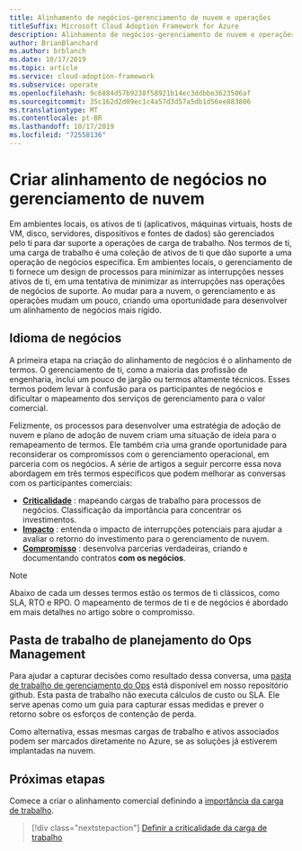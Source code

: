 ```yaml
---
title: Alinhamento de negócios-gerenciamento de nuvem e operações
titleSuffix: Microsoft Cloud Adoption Framework for Azure
description: Alinhamento de negócios-gerenciamento de nuvem e operações
author: BrianBlanchard
ms.author: brblanch
ms.date: 10/17/2019
ms.topic: article
ms.service: cloud-adoption-framework
ms.subservice: operate
ms.openlocfilehash: 9c6884d57b9238f58921b14ec3ddbbe3623506af
ms.sourcegitcommit: 35c162d2d09ec1c4a57d3d57a5db1d56ee883806
ms.translationtype: MT
ms.contentlocale: pt-BR
ms.lasthandoff: 10/17/2019
ms.locfileid: "72558136"
---
```

# <a name="create-business-alignment-in-cloud-management"></a>Criar alinhamento de negócios no gerenciamento de nuvem

Em ambientes locais, os ativos de ti (aplicativos, máquinas virtuais, hosts de VM, disco, servidores, dispositivos e fontes de dados) são gerenciados pelo ti para dar suporte a operações de carga de trabalho. Nos termos de ti, uma carga de trabalho é uma coleção de ativos de ti que dão suporte a uma operação de negócios específica. Em ambientes locais, o gerenciamento de ti fornece um design de processos para minimizar as interrupções nesses ativos de ti, em uma tentativa de minimizar as interrupções nas operações de negócios de suporte. Ao mudar para a nuvem, o gerenciamento e as operações mudam um pouco, criando uma oportunidade para desenvolver um alinhamento de negócios mais rígido.

## <a name="business-vernacular"></a>Idioma de negócios

A primeira etapa na criação do alinhamento de negócios é o alinhamento de termos. O gerenciamento de ti, como a maioria das profissão de engenharia, inclui um pouco de jargão ou termos altamente técnicos. Esses termos podem levar à confusão para os participantes de negócios e dificultar o mapeamento dos serviços de gerenciamento para o valor comercial.

Felizmente, os processos para desenvolver uma estratégia de adoção de nuvem e plano de adoção de nuvem criam uma situação de ideia para o remapeamento de termos. Ele também cria uma grande oportunidade para reconsiderar os compromissos com o gerenciamento operacional, em parceria com os negócios. A série de artigos a seguir percorre essa nova abordagem em três termos específicos que podem melhorar as conversas com os participantes comerciais:

- **[Criticalidade](./criticality.md)** : mapeando cargas de trabalho para processos de negócios. Classificação da importância para concentrar os investimentos.
- **[Impacto](./impact.md)** : entenda o impacto de interrupções potenciais para ajudar a avaliar o retorno do investimento para o gerenciamento de nuvem.
- **[Compromisso](./commitment.md)** : desenvolva parcerias verdadeiras, criando e documentando contratos **com os negócios**.

> [!NOTE]
> Abaixo de cada um desses termos estão os termos de ti clássicos, como SLA, RTO e RPO. O mapeamento de termos de ti e de negócios é abordado em mais detalhes no artigo sobre o compromisso.

## <a name="ops-management-planning-workbook"></a>Pasta de trabalho de planejamento do Ops Management

Para ajudar a capturar decisões como resultado dessa conversa, uma [pasta de trabalho de gerenciamento do Ops](https://raw.githubusercontent.com/microsoft/CloudAdoptionFramework/master/manage/opsmanagementworkbook.xlsx) está disponível em nosso repositório github. Esta pasta de trabalho não executa cálculos de custo ou SLA. Ele serve apenas como um guia para capturar essas medidas e prever o retorno sobre os esforços de contenção de perda.

Como alternativa, essas mesmas cargas de trabalho e ativos associados podem ser marcados diretamente no Azure, se as soluções já estiverem implantadas na nuvem.

## <a name="next-steps"></a>Próximas etapas

Comece a criar o alinhamento comercial definindo a [importância da carga de trabalho](./criticality.md).

> [!div class="nextstepaction"]
> [Definir a criticalidade da carga de trabalho](./criticality.md)
